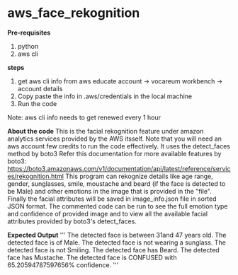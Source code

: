 # aws_face_rekognition
**Pre-requisites**
1. python
2. aws cli

**steps**
1. get aws cli info from aws educate account -> vocareum workbench -> account details
2. Copy paste the info in .aws/credentials in the local machine
3. Run the code

Note: aws cli info needs to get renewed every 1 hour

**About the code**
This is the facial rekognition feature under amazon analytics services provided by the AWS itsself.
Note that you will need an aws account few credits to run the code effectively.
It uses the detect_faces method by boto3
Refer this documentation for more available features by boto3: https://boto3.amazonaws.com/v1/documentation/api/latest/reference/services/rekognition.html
This program can rekognize details like age range, gender, sunglasses, smile, moustache and beard (if the face is detected to be Male) and other emotions in the image that is provided in the "file".
Finally the facial attributes will be saved in image_info.json file in sorted JSON format.
The commented code can be run to see the full emotion type and confidence of provided image and to view all the available facial attributes provided by boto3's detect_faces.

**Expected Output**
'''
The detected face is between 31and 47 years old.
The detected face is of Male.
The detected face is not wearing a sunglass.
The detected face is not Smiling.
The detected face has Beard.
The detected face has Mustache.
The detected face is CONFUSED with 65.20594787597656% confidence.
'''
